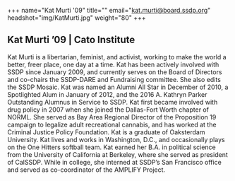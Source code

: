 +++
name="Kat Murti '09"
title=""
email="kat.murti@board.ssdp.org"
headshot="img/KatMurti.jpg"
weight="80"
+++

<h2>Kat Murti ’09 | Cato Institute</h2> Kat Murti is a libertarian, feminist, and activist, working to make the world a better, freer place, one day at a time. Kat has been actively involved with SSDP since January 2009, and currently serves on the Board of Directors and co-chairs the SSDP-DARE
and Fundraising committee. She also edits the SSDP Mosaic. Kat was named an Alumni All Star in December of 2010, a Spotlighted Alum in January of 2012, and the 2016 A. Kathryn Parker Outstanding Alumnus in Service to SSDP. Kat first became involved
with drug policy in 2007 when she joined the Dallas-Fort Worth chapter of NORML. She served as Bay Area Regional Director of the Proposition 19 campaign to legalize adult recreational cannabis, and has worked at the Criminal Justice Policy Foundation.
Kat is a graduate of Oaksterdam University. Kat lives and works in Washington, D.C., and occasionally plays on the One Hitters softball team. Kat earned her B.A. in political science from the University of California at Berkeley, where she served as
president of CalSSDP. While in college, she interned at SSDP’s San Francisco office and served as co-coordinator of the AMPLIFY Project.</div>
